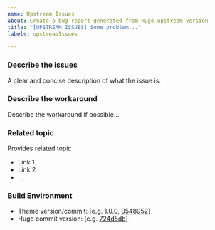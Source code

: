 ```yaml
---
name: Upstream Issues
about: Create a bug report generated from Hugo upstream version
title: "[UPSTREAM ISSUES] Some problem..."
labels: upstreamIssues

---
```



### Describe the issues

A clear and concise description of what the issue is.

### Describe the workaround

Describe the workaround if possible...

### Related topic

Provides related topic

- Link 1
- Link 2
- ...

### Build Environment

- Theme version/commit: [e.g. 1.0.0, [0548952](https://github.com/VipinMadhaan/FeelIt/commits/0548952d216928c072948a91beb6279842bbf783)]
- Hugo commit version: [e.g. [724d5db](https://github.com/gohugoio/hugo/commits/724d5db5803adee657a34a05d81460d4453bfcb4)]
